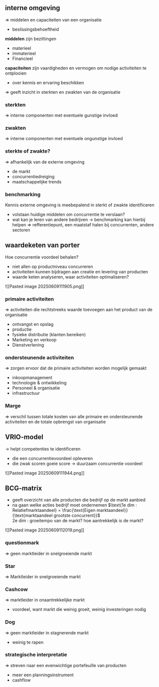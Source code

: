 ## interne omgeving
=> middelen en capaciteiten van een organisatie
- beslissingsbehoeftheid

__middelen__ zijn bezittingen
- materieel
- immaterieel
- Financieel

__capaciteiten__ zijn vaardigheden en vermogen om nodige activiteiten te ontplooien
- over kennis en ervaring beschikken

=> geeft inzicht in sterkten en zwakten van de organisatie
### sterkten
=> interne componenten met eventuele gunstige invloed
### zwakten
=> interne componenten met eventuele ongunstige invloed
### sterkte of zwakte?
=> afhankelijk van de externe omgeving
- de markt
- concurrentiedreiging
- maatschappelijke trends
### benchmarking
Kennis externe omgeving is meebepalend in sterkt of zwakte identificeren
- volstaan huidige middelen om concurrentie te verslaan?
- wat kan je leren van andere bedrijven
-> benchmarking kan hierbij helpen
=> refferentiepunt, een maatstaf halen bij concurrenten, andere sectoren

## waardeketen van porter
Hoe concurrentie voordeel behalen?
- niet allen op productniveau concurreren
- activiteiten kunnen bijdragen aan creatie en levering van producten
- waarde keten analyseren, waar activiteiten optimaliseren?

![[Pasted image 20250609111905.png]]
### primaire activiteiten
=> activiteiten die rechtstreeks waarde toevoegen aan het product van de organisatie
- ontvangst en opslag
- productie
- fysieke distributie (klanten bereiken)
- Marketing en verkoop
- Dienstverlening
### ondersteunende activiteiten
=> zorgen ervoor dat de primaire activiteiten worden mogelijk gemaakt
- inkoopmanagement
- technologie & ontwikkeling
- Personeel & organisatie
- infrastructuur
### Marge
=> verschil tussen totale kosten van alle primaire en ondersteunende activiteiten en de totale opbrengst van organisatie

## VRIO-model
-> helpt competenties te identificeren
- die een concurrentievoordeel opleveren
- die zwak scoren
goeie score -> duurzaam concurrentie voordeel

![[Pasted image 20250609111944.png]]
## BCG-matrix
- geeft overzicht van alle producten die bedrijf op de markt aanbied
- na gaan welke acties bedrijf moet ondernemen
 $\text{1e dim : Relatiefmarktaandeel} = \frac{\text{Eigen marktaandeel}}{\text{marktaandeel grootste concurrent}}$    
 $\text{2e dim : groeitempo van de markt? hoe aantrekkelijk is de markt?}$
 
![[Pasted image 20250609112019.png]]
### questionmark
=> geen marktleider in snelgroeiende markt
### Star
=> Marktleider in snelgroeiende markt
### Cashcow
=> marktleider in onaantrekkelijke markt
- voordeel, want markt die weinig groeit, weinig investeringen nodig
### Dog
=> geen marktleider in stagnerende markt
 - weinig te rapen
### strategische interpretatie
=> streven naar een evenwichtige portefeuille van producten
- meer een planningsinstrument
- cashflow
